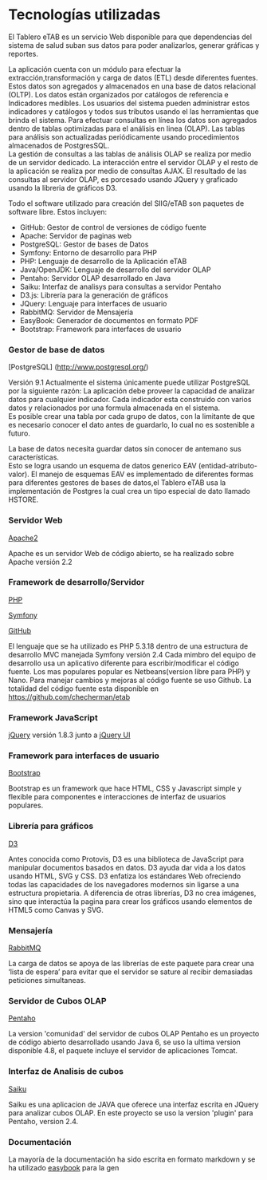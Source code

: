 #  Tecnologías utilizadas

El Tablero eTAB es un servicio Web disponible para que dependencias del sistema de salud suban sus datos para poder analizarlos, generar gráficas y reportes. 

La aplicación cuenta con un módulo para efectuar la extracción,transformación y carga de datos (ETL) desde diferentes fuentes. Estos datos son agregados y almacenados en una base de datos relacional (OLTP). Los datos están organizados por catálogos de referencia e Indicadores medibles. Los usuarios del sistema pueden administrar estos indicadores y catálogos y todos sus tributos usando el las herramientas que brinda el sistema.
Para efectuar consultas en línea los datos son agregados dentro de tablas optimizadas para el análisis en linea (OLAP). 
Las tablas para análisis son actualizadas periódicamente usando procedimientos almacenados de PostgresSQL.  
La gestión de consultas a las tablas de análisis OLAP se realiza por medio de un servidor dedicado. 
La interacción entre el servidor OLAP y el resto de la aplicación se realiza por medio de consultas AJAX. 
El resultado de las consultas al servidor OLAP, es porcesado usando JQuery y graficado usando la libreria de gráficos D3.  

Todo el software utilizado para creación del SIIG/eTAB son paquetes de software libre.
Estos incluyen:

* GitHub: Gestor de control de versiones de código fuente
* Apache: Servidor de paginas web
* PostgreSQL: Gestor de bases de Datos
* Symfony: Entorno de desarrollo para PHP
* PHP: Lenguaje de desarrollo de la Aplicación eTAB
* Java/OpenJDK: Lenguaje de desarrollo del servidor OLAP
* Pentaho: Servidor OLAP desarrollado en Java
* Saiku: Interfaz  de analisys para consultas a servidor Pentaho
* D3.js: Librería para la generación de gráficos
* JQuery: Lenguaje para interfaces de usuario
* RabbitMQ: Servidor de Mensajería
* EasyBook: Generador de documentos en formato PDF
* Bootstrap: Framework para interfaces de usuario

### Gestor de base de datos
[PostgreSQL] (http://www.postgresql.org/)

Versión 9.1
Actualmente el sistema únicamente puede utilizar PostgreSQL por la siguiente razón: 
La aplicación debe proveer la capacidad de analizar datos para cualquier indicador. 
Cada indicador esta construido con varios datos y relacionados por una formula almacenada en el sistema.  
Es posible crear una tabla por cada grupo de datos, con la limitante de que es necesario conocer el dato antes de guardarlo, lo cual no es sostenible a futuro. 

La base de datos necesita guardar datos sin conocer de antemano sus características.  
Esto se logra usando un esquema de datos generico EAV (entidad-atributo-valor). 
El manejo de esquemas EAV es implementado de diferentes formas para diferentes gestores de bases de datos,el Tablero eTAB usa la implementación de Postgres la cual crea un tipo especial de dato llamado HSTORE.

### Servidor Web
[Apache2](http://www.apache.org)

Apache es un servidor Web de código abierto, se ha realizado sobre Apache versión 2.2

### Framework de desarrollo/Servidor
[PHP](http://www.php.net)

[Symfony](http://symfony.com/)

[GitHub](https://github.com/)

El lenguaje que se ha utilizado es PHP 5.3.18 dentro de una estructura de desarrollo MVC manejada  Symfony versión 2.4
Cada mimbro del equipo de desarrollo usa un aplicativo diferente para escribir/modificar el código fuente. Los mas populares popular es Netbeans(version libre para PHP) y Nano. 
Para manejar cambios y mejoras al código fuente se uso Github. La totalidad  del código fuente esta disponible en https://github.com/checherman/etab
### Framework JavaScript
[jQuery](http://jquery.com/) versión 1.8.3 junto a [jQuery UI](http://jqueryui.com/)

### Framework para interfaces de usuario
[Bootstrap](http://twitter.github.com/bootstrap/)

Bootstrap es un framework que hace HTML, CSS y Javascript simple y flexible para componentes e interacciones de interfaz de usuarios populares.

### Librería para gráficos
[D3](http://d3js.org/) 

Antes conocida como Protovis, D3 es una biblioteca de JavaScript para manipular documentos basados en datos. D3 ayuda dar vida a los datos usando HTML, SVG y CSS. D3 enfatiza los estándares Web ofreciendo todas las capacidades de los navegadores modernos sin ligarse a una estructura propietaria.
A diferencia  de otras librerías, D3 no crea imágenes, sino que interactúa la pagina para crear los gráficos usando elementos de HTML5 como Canvas y SVG.

### Mensajería
[RabbitMQ](http://www.rabbitmq.com/)

La carga de datos se apoya de las librerías de este paquete para crear una ‘lista de espera’ para evitar que  el servidor se sature al recibir demasiadas peticiones simultaneas.  

### Servidor de Cubos OLAP
[Pentaho](http://community.pentaho.com/)

La version 'comunidad' del servidor de cubos OLAP Pentaho es un proyecto de código abierto desarrollado usando Java 6, se uso la ultima version disponible 4.8, el paquete incluye el servidor de aplicaciones Tomcat.

### Interfaz de Analisis de cubos
[Saiku](http://community.pentaho.com/)

Saiku es una aplicacion de JAVA que oferece una interfaz escrita en JQuery para analizar cubos OLAP. En este proyecto se uso la version 'plugin' para Pentaho, version 2.4.


### Documentación
La mayoría de la documentación ha sido escrita en formato markdown y se ha utilizado [easybook](http://easybook-project.org/) para la gen
